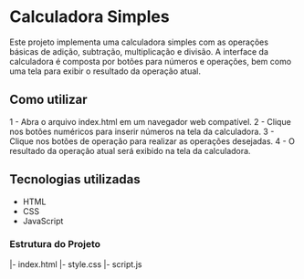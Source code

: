 # Calculadora Simples

Este projeto implementa uma calculadora simples com as operações básicas de adição, subtração, multiplicação e divisão. A interface da calculadora é composta por botões para números e operações, bem como uma tela para exibir o resultado da operação atual.

## Como utilizar

1 - Abra o arquivo index.html em um navegador web compatível.
2 - Clique nos botões numéricos para inserir números na tela da calculadora.
3 - Clique nos botões de operação para realizar as operações desejadas.
4 - O resultado da operação atual será exibido na tela da calculadora.

## Tecnologias utilizadas

- HTML
- CSS
- JavaScript

### Estrutura do Projeto

|- index.html
|- style.css
|- script.js

